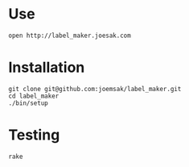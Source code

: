 # Use

```
open http://label_maker.joesak.com
```

# Installation

```
git clone git@github.com:joemsak/label_maker.git
cd label_maker
./bin/setup
```

# Testing
```
rake
```
